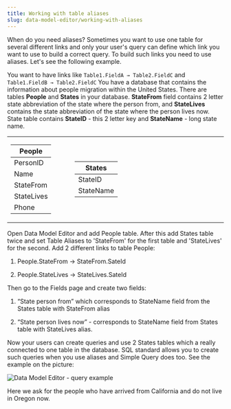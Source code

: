 ```yaml
---
title: Working with table aliases
slug: data-model-editor/working-with-aliases
---
```


When do you need aliases? Sometimes you want to use one table for several different links and only your user's query can define which link you want to use to build a correct query.
To build such links you need to use aliases. Let's see the following example.

You want to have links like `Table1.FieldA → Table2.FieldC` and `Table1.FieldB → Table2.FieldC`
You have a database that contains the information about people migration within the United States.
There are tables **People** and **States** in your database. **StateFrom** field contains 2 letter state abbreviation of the state where the person from, and **StateLives** contains the state abbreviation of the state where the person lives now. State table contains **StateID** - this 2 letter key and **StateName** - long state name. 

<table class="clear">
	<tbody>
		<tr>
			<td style="border:none">
				<table class="clear">   
					<thead>
						<tr><th>People</th></tr>
					</thead>
					<tbody>
						<tr><td>PersonID</td></tr>
						<tr><td>Name</td></tr>
						<tr><td>StateFrom</td></tr>
						<tr><td>StateLives</td></tr>
						<tr><td>Phone</td></tr>
					</tbody>
				</table>   
			</td>
			<td style="border:none" width="10%"></td>
			<td style="border:none">
				<table class="clear">   
					<thead>
						<tr><th>States</th></tr>
					</thead>
					<tbody>
						<tr><td>StateID</td></tr>
						<tr><td>StateName</td></tr>
					</tbody>
				</table>   
			</td>
			<td style="border:none" width="70%"></td>
		</tr>
	</tbody>
</table>

Open Data Model Editor and add People table. After this add States table twice and set Table Aliases to 'StateFrom' for the first table and 'StateLives' for the second. Add 2 different links to table People:

1) People.StateFrom → StateFrom.SateId

2) People.StateLives → StateLives.SateId

Then go to the Fields page and create two fields:

1) “State person from” which corresponds to StateName field from the States table with StateFrom alias

2) “State person lives now” - corresponds to StateName field from States table with StateLives alias.

Now your users can create queries and use 2 States tables which a really connected to one table in the database. SQL standard allows you to create such queries when you use aliases and Simple Query does too. See the example on the picture: 

![Data Model Editor - query example](https://files.aistant.com/korzh/easyquery-dotnet/images/dme-query.png)

Here we ask for the people who have arrived from California and do not live in Oregon now.